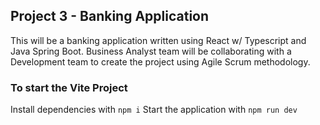 ## Project 3 - Banking Application

This will be a banking application written using React w/ Typescript and Java Spring Boot. Business Analyst team will be collaborating with a Development team to create the project using Agile Scrum methodology.

### To start the Vite Project
Install dependencies with ```npm i```
Start the application with ```npm run dev```
